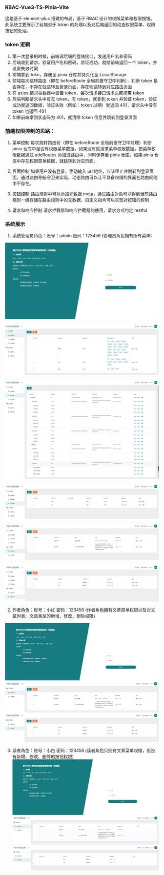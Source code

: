 ### RBAC-Vue3-TS-Pinia-Vite

这是基于 element-plus 搭建的布局，基于 RBAC 设计的权限菜单和权限按钮。
此系统主要展示了前端对于 token 的处理以及对后端返回的动态权限菜单、权限按钮的处理。

### token 逻辑

1. 第一次登录的时候，前端调后端的登陆接口，发送用户名和密码
1. 后端收到请求，验证用户名和密码，验证成功，就给前端返回一个 token，并设置失效时间
1. 前端拿到 tokn，存储至 pinia 仓库并持久化至 LocalStorage
1. 前端每次跳转路由（即在 beforeRoute 全局前置守卫中判断），判断 token 是否存在，不存在就跳转至登录页面，存在则跳转到对应路由页面
1. 在 axios 请求拦截器中设置 token，每次请求接口请求头都携带 token
1. 后端判断请求头中有无 token，有 token，就拿到 token 并验证 token，验证成功就返回数据，验证失败（例如：token 过期）就返回 401，请求头中没有 token 也返回 401
1. 如果前端拿到状态码为 401，就清除 token 信息并跳转到登录页面

### 前端权限控制的思路：

1. 菜单控制
   每次跳转路由前（即在 beforeRoute 全局前置守卫中处理）判断 pinia 仓库中是否有权限菜单数据，如果没有就请求菜单权限数据，把菜单权限数据通过 addRoutes 添加进路由中，同时保存至 pinia 仓库，如果 pinia 仓库中存在权限菜单数据，就跳转到对应页面。

1. 界面控制
   如果用户没有登录，手动输入 url 地址，应该阻止并跳转到登录页面，通过路由导航守卫来实现，动态路由可以让不具备权限的界面在路由规则中不存在。

1. 按钮控制
   路由规则中可以添加元数据 meta，通过路由对象可以得到当前路由规则一级存储在路由规则中的元数据，自定义指令可以实现对按钮的控制

1. 请求和响应控制
   请求拦截器和响应拦截器的使用，请求方式约定 restful

### 系统展示

1. 系统管理员角色：账号：admin 密码：123456 (管理员角色拥有所有菜单)

![输入图片说明](public/admin_login.png)

![输入图片说明](public/admin_systemManage_roleManage.png)

![输入图片说明](public/admin_systemManage_menuManage.png)

![输入图片说明](public/admin_systemManage_userManage.png)

![输入图片说明](public/admin_articleManage_articleList.png)

![输入图片说明](public/admin_articleManage_articleType.png)

2. 作者角色：账号：小红 密码：123456 (作者角色拥有文章菜单权限以及对文章列表、文章类型的新增、修改、删除权限)

![输入图片说明](public/%E5%B0%8F%E7%BA%A2_login.png)
![输入图片说明](public/%E5%B0%8F%E7%BA%A2_articleManage_articleList.png)
![输入图片说明](public/%E5%B0%8F%E7%BA%A2_articleManage_articleType.png)

3. 读者角色：账号：小白 密码：123456 (读者角色只拥有文章菜单权限，但没有新增、修改、删除的按钮权限)
   ![输入图片说明](public/%E5%B0%8F%E7%99%BD_login.png)
   ![输入图片说明](public/%E5%B0%8F%E7%99%BD_articleManage_articleList.png)
   ![输入图片说明](public/%E5%B0%8F%E7%99%BD_articleManage_articleType.png)
